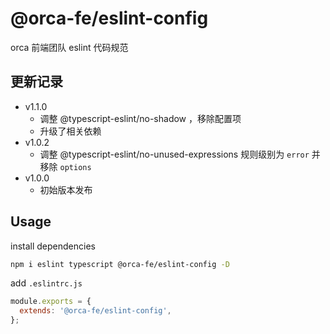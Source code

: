 # @orca-fe/eslint-config

orca 前端团队 eslint 代码规范

## 更新记录

- v1.1.0
  - 调整 @typescript-eslint/no-shadow ，移除配置项
  - 升级了相关依赖
- v1.0.2
  - 调整 @typescript-eslint/no-unused-expressions 规则级别为 `error` 并移除 `options`
- v1.0.0
  - 初始版本发布

## Usage

install dependencies

```bash
npm i eslint typescript @orca-fe/eslint-config -D
```

add `.eslintrc.js`

```javascript
module.exports = {
  extends: '@orca-fe/eslint-config',
};
```
